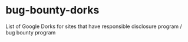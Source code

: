 # bug-bounty-dorks
List of Google Dorks for sites that have responsible disclosure program / bug bounty program
